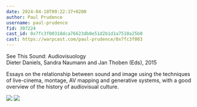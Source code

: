 ```yaml
---
date: 2024-04-10T09:22:37+0200
author: Paul Prudence
username: paul-prudence
fid: 307224
cast_id: 0x7fc3f00318dca76623db0e51d2b1d1a7510a25b0
cast: https://warpcast.com/paul-prudence/0x7fc3f003
---
```

See This Sound: Audiovisuology  
Dieter Daniels, Sandra Naumann and Jan Thoben (Eds), 2015   
  
Essays on the relationship between sound and image using the techniques of live-cinema, montage, AV mapping and generative systems, with a good overview of the history of audiovisual culture.  

![](https://imagedelivery.net/BXluQx4ige9GuW0Ia56BHw/f4e827ab-e547-4339-e7be-86b7ed0b0600/original)
![](https://imagedelivery.net/BXluQx4ige9GuW0Ia56BHw/09819ee6-61df-452c-21a9-c35995677c00/original)